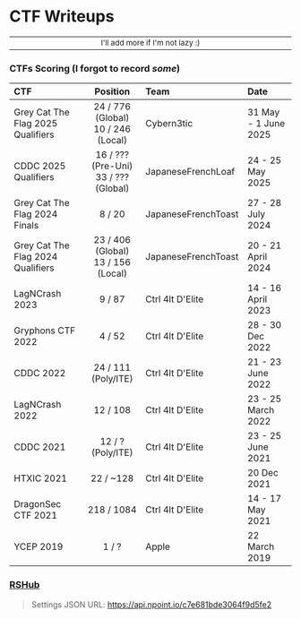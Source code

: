 # CTF Writeups

<div align="center">
<table>
<tbody>
<td align="center">
<img width="2000" height="0"><br>
<sub>I'll add more if I'm not lazy :)</sub><br>
<img width="2000" height="0">
</td>
</tbody>
</table>
</div>

### CTFs Scoring (I forgot to record *some*)
| CTF | Position | Team | Date |
| :--- | :---: | :--- | :--- |
| Grey Cat The Flag 2025 Qualifiers | 24 / 776 (Global)</br>10 / 246 (Local) | Cybern3tic | 31 May - 1 June 2025 |
| CDDC 2025 Qualifiers | 16 / ??? (Pre-Uni)</br>33 / ??? (Global) | JapaneseFrenchLoaf | 24 - 25 May 2025 |
| Grey Cat The Flag 2024 Finals | 8 / 20 | JapaneseFrenchToast | 27 - 28 July 2024 |
| Grey Cat The Flag 2024 Qualifiers | 23 / 406 (Global)</br>13 / 156 (Local) | JapaneseFrenchToast | 20 - 21 April 2024 |
| LagNCrash 2023 | 9 / 87 | Ctrl 4lt D'Elite | 14 - 16 April 2023 |
| Gryphons CTF 2022 | 4 / 52 | Ctrl 4lt D'Elite | 28 - 30 Dec 2022 |
| CDDC 2022 | 24 / 111 (Poly/ITE) | Ctrl 4lt D'Elite | 21 - 23 June 2022 |
| LagNCrash 2022 | 12 / 108 | Ctrl 4lt D'Elite | 23 - 25 March 2022 |
| CDDC 2021 | 12 / ? (Poly/ITE) | Ctrl 4lt D'Elite | 23 - 25 June 2021 |
| HTXIC 2021 | 22 / ~128 | Ctrl 4lt D'Elite | 20 Dec 2021 |
| DragonSec CTF 2021 | 218 / 1084 | Ctrl 4lt D'Elite | 14 - 17 May 2021 |
| YCEP 2019 | 1 / ? | Apple | 22 March 2019 |

### [RSHub](https://0necloud.github.io/RSHub/)
> Settings JSON URL: https://api.npoint.io/c7e681bde3064f9d5fe2
